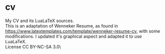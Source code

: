# cv
My CV and its LuaLaTeX sources.\
This is an adaptation of Wenneker Resume, as found in https://www.latextemplates.com/template/wenneker-resume-cv, with some modifications. I updated it's graphical aspect and adapted it to use LuaLaTeX.\
License CC BY-NC-SA 3.0\
